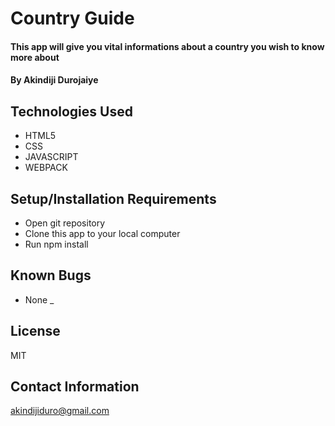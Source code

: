 # Country Guide

#### This app will give you vital informations about a country you wish to know more about

#### By Akindiji Durojaiye

## Technologies Used

* HTML5
* CSS
* JAVASCRIPT
* WEBPACK



## Setup/Installation Requirements

* Open git repository
* Clone this app to your local computer
* Run npm install


## Known Bugs

* None
_

## License
  MIT

## Contact Information
  akindijiduro@gmail.com